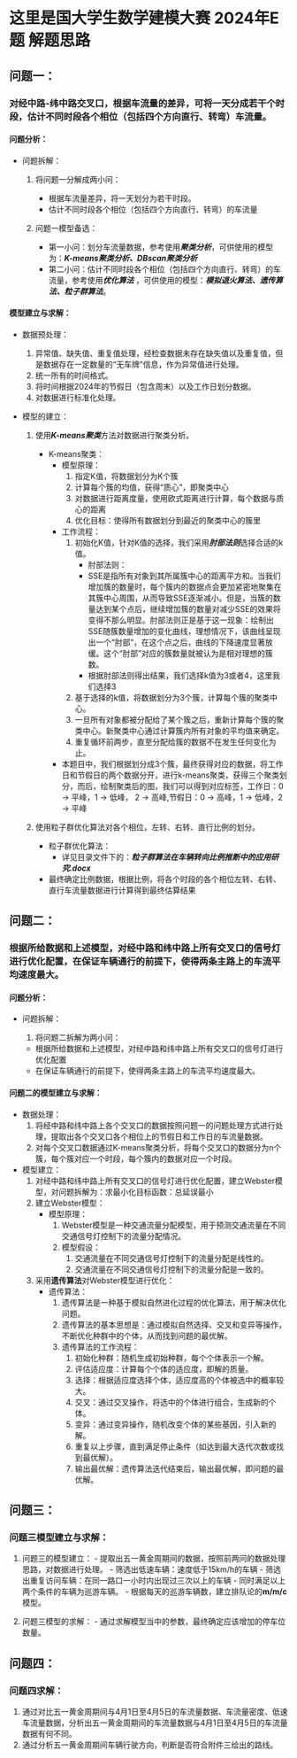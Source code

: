 # 这里是国大学生数学建模大赛 2024年E题 解题思路

## 问题一：

### 对经中路-纬中路交叉口，根据车流量的差异，可将一天分成若干个时段，估计不同时段各个相位（包括四个方向直行、转弯）车流量。

#### 问题分析：

- 问题拆解：
  1. 将问题一分解成两小问：

     - 根据车流量差异，将一天划分为若干时段。
     - 估计不同时段各个相位（包括四个方向直行、转弯）的车流量
  2. 问题一模型备选：

     - 第一小问：划分车流量数据，参考使用***聚类分析***，可供使用的模型为：***K-means聚类分析、DBscan聚类分析***
     - 第二小问：估计不同时段各个相位（包括四个方向直行、转弯）的车流量，参考使用***优化算法*** ，可供使用的模型：***模拟退火算法、遗传算法、粒子群算法***。

#### 模型建立与求解：

- 数据预处理：

  1. 异常值、缺失值、重复值处理，经检查数据未存在缺失值以及重复值，但是数据存在一定数量的“无车牌”信息，作为异常值进行处理。
  2. 统一所有的时间格式。
  3. 将时间根据2024年的节假日（包含周末）以及工作日划分数据。
  4. 对数据进行标准化处理。
- 模型的建立：

  1. 使用***K-means聚类***方法对数据进行聚类分析。

     - K-means聚类：
       - 模型原理：
         1. 指定K值，将数据划分为K个簇
         2. 计算每个簇的均值，获得“质心”，即聚类中心
         3. 对数据进行距离度量，使用欧式距离进行计算，每个数据与质心的距离
         4. 优化目标：使得所有数据划分到最近的聚类中心的簇里
       - 工作流程：
         1. 初始化K值，针对K值的选择，我们采用***肘部法则***选择合适的k值。
            - 肘部法则：
            - SSE是指所有对象到其所属簇中心的距离平方和。当我们增加簇的数量时，每个簇内的数据点会更加紧密地聚集在其簇中心周围，从而导致SSE逐渐减小。但是，当簇的数量达到某个点后，继续增加簇的数量对减少SSE的效果将变得不那么明显。肘部法则正是基于这一现象：绘制出SSE随簇数量增加的变化曲线，理想情况下，该曲线呈现出一个“肘部”，在这个点之后，曲线的下降速度显著放缓。这个“肘部”对应的簇数量就被认为是相对理想的簇数。
            - 根据肘部法则得出结果，我们选择k值为3或者4，这里我们选择3
         2. 基于选择的k值，将数据划分为3个簇，计算每个簇的聚类中心。
         3. 一旦所有对象都被分配给了某个簇之后，重新计算每个簇的聚类中心。新聚类中心通过计算簇内所有对象的平均值来确定。
         4. 重复循环前两步，直至分配给簇的数据不在发生任何变化为止。
       - 本题目中，我们根据划分成3个簇，最终获得对应的数据，将工作日和节假日的两个数据分开，进行k-means聚类，获得三个聚类划分，而后，绘制聚类后的图，我们可以得到对应标签，工作日：0 -> 平峰，1 -> 低峰， 2 -> 高峰,节假日：0 -> 高峰，1 -> 低峰，2 -> 平峰
  2. 使用粒子群优化算法对各个相位，左转、右转、直行比例的划分。

     - 粒子群优化算法：
       - 详见目录文件下的：***粒子群算法在车辆转向比例推断中的应用研究.docx***
     - 最终确定比例数据，根据比例，将各个时段的各个相位左转、右转、直行车流量数据进行计算得到最终估算结果

## 问题二：

### 根据所给数据和上述模型，对经中路和纬中路上所有交叉口的信号灯进行优化配置，在保证车辆通行的前提下，使得两条主路上的车流平均速度最大。

#### 问题分析：

- 问题拆解：

  1. 将问题二拆解为两小问：

  - 根据所给数据和上述模型，对经中路和纬中路上所有交叉口的信号灯进行优化配置
  - 在保证车辆通行的前提下，使得两条主路上的车流平均速度最大。

#### 问题二的模型建立与求解：
  - 数据处理：
    1. 将经中路和纬中路上各个交叉口的数据按照问题一的问题处理方式进行处理，提取出各个交叉口各个相位上的节假日和工作日的车流量数据。
    2. 对每个交叉口数据通过K-means聚类分析，将每个交叉口的数据分为n个簇，每个簇对应一个时段，每个簇内的数据对应一个时段。
  - 模型建立：
    1. 对经中路和纬中路上所有交叉口的信号灯进行优化配置，建立Webster模型，对问题拆解为：求最小化目标函数：总延误最小
    2. 建立Webster模型：
       - 模型原理：
         1.  Webster模型是一种交通流量分配模型，用于预测交通流量在不同交通信号灯控制下的流量分配情况。
         2. 模型假设：
            1. 交通流量在不同交通信号灯控制下的流量分配是线性的。
            2. 交通流量在不同交通信号灯控制下的流量分配是一致的。
    3. 采用**遗传算法**对Webster模型进行优化：
       - 遗传算法：
         1. 遗传算法是一种基于模拟自然进化过程的优化算法，用于解决优化问题。
         2. 遗传算法的基本思想是：通过模拟自然选择、交叉和变异等操作，不断优化种群中的个体，从而找到问题的最优解。
         3. 遗传算法的工作流程：
            1. 初始化种群：随机生成初始种群，每个个体表示一个解。
            2. 评估适应度：计算每个个体的适应度，即解的质量。
            3. 选择：根据适应度选择个体，适应度高的个体被选中的概率较大。
            4. 交叉：通过交叉操作，将选中的个体进行组合，生成新的个体。
            5. 变异：通过变异操作，随机改变个体的某些基因，引入新的解。
            6. 重复以上步骤，直到满足停止条件（如达到最大迭代次数或找到最优解）。
            7. 输出最优解：遗传算法迭代结束后，输出最优解，即问题的最优解。

## 问题三：
### 问题三模型建立与求解：
  1. 问题三的模型建立：
    - 提取出五一黄金周期间的数据，按照前两问的数据处理思路，对数据进行处理。
    - 筛选出低速车辆：速度低于15km/h的车辆
    - 筛选出重复访问车辆：在同一路口一小时内出现过三次以上的车辆
    - 同时满足以上两个条件的车辆为巡游车辆。
    - 根据每天的巡游车辆数，建立排队论的**m/m/c**模型。


  2. 问题三模型的求解：
    - 通过求解模型当中的参数，最终确定应该增加的停车位数量。


## 问题四：
### 问题四求解：
  1. 通过对比五一黄金周期间与4月1日至4月5日的车流量数据、车流量密度、低速车流量数据，分析出五一黄金周期间的车流量数据与4月1日至4月5日的车流量数据有何不同。
  2. 通过分析五一黄金周期间车辆行驶方向，判断是否符合附件三给出的路线。




